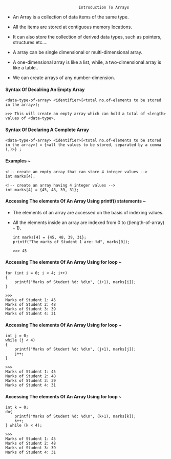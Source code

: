                                     Introduction To Arrays

* An Array is a collection of data items of the same type.

* All the items are stored at contiguous memory locations.

* It can also store the collection of derived data types, such as pointers, structures etc....

* A array can be single dimensional or multi-dimensional array.

* A one-dimensional array is like a list, while, a two-dimensional array is like a table..

* We can create arrays of any number-dimension.

#### Syntax Of Decalring An Empty Array

    <data-type-of-array> <identifier>[<total no.of-elements to be stored in the array>];

    >>> This will create an empty array which can hold a total of <length> values of <data-type>.

#### Syntax Of Declaring A Complete Array

    <data-type-of-array> <identifier>[<total no.of-elements to be stored in the array>] = {<all the values to be stored, separated by a comma (,)>} ;

#### Examples ~

    <!-- create an empty array that can store 4 integer values -->
    int marks[4];

    <!-- create an array having 4 integer values -->
    int marks[4] = {45, 48, 39, 31};

#### Accessing The elements Of An Array Using printf() statements ~
* The elements of an array are accessed on the basis of indexing values.
* All the elements inside an array are indexed from 0 to ((length-of-array) - 1).

      int marks[4] = {45, 48, 39, 31};
      printf("The marks of Student 1 are: %d", marks[0]);

      >>> 45

#### Accessing The elements Of An Array Using for loop ~

    for (int i = 0; i < 4; i++)
    {
        printf("Marks of Student %d: %d\n", (i+1), marks[i]);
    }

    >>> 
    Marks of Student 1: 45
    Marks of Student 2: 48
    Marks of Student 3: 39
    Marks of Student 4: 31  

#### Accessing The elements Of An Array Using for loop ~

    int j = 0;
    while (j < 4)
    {
        printf("Marks of Student %d: %d\n", (j+1), marks[j]);
        j++;
    }

    >>>
    Marks of Student 1: 45
    Marks of Student 2: 48
    Marks of Student 3: 39
    Marks of Student 4: 31  

#### Accessing The elements Of An Array Using for loop ~

    int k = 0;
    do{
        printf("Marks of Student %d: %d\n", (k+1), marks[k]);
        k++;
    } while (k < 4);

    >>> 
    Marks of Student 1: 45
    Marks of Student 2: 48
    Marks of Student 3: 39
    Marks of Student 4: 31  